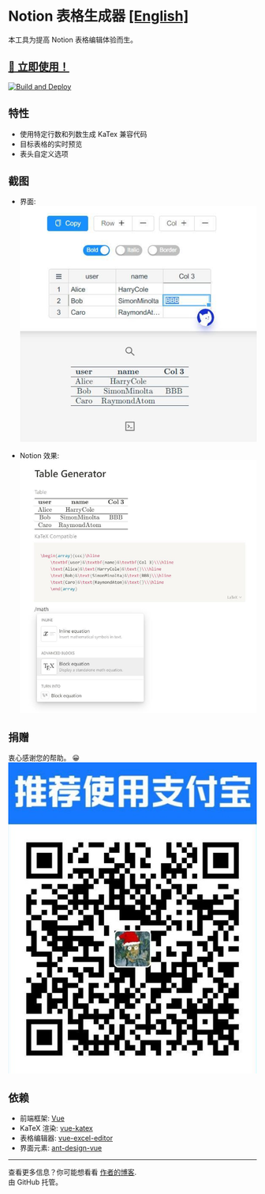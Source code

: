 <!--
 * @Author: your name
 * @Date: 2020-08-13 18:03:43
 * @LastEditTime: 2020-08-13 18:07:56
 * @LastEditors: Please set LastEditors
 * @Description: In User Settings Edit
 * @FilePath: \notion-table\README-ZH.MD
-->
# Notion 表格生成器 [[English]](https://github.com/reycn/notion-table/blob/master/README.MD)
本工具为提高 Notion 表格编辑体验而生。  
## [🎈 立即使用！](https://tab.quoth.win/)  
[![Build and Deploy](https://github.com/reycn/notion-table/workflows/Build%20and%20Deploy/badge.svg)](https://github.com/reycn/notion-table/actions)   


## 特性
- 使用特定行数和列数生成 KaTex 兼容代码
- 目标表格的实时预览
- 表头自定义选项

## 截图
- 界面:  
![](https://github.com/reycn/notion-table/blob/master/img/preview.jpg?raw=true)  
  
- Notion 效果:  
![](https://github.com/reycn/notion-table/blob/master/img/notion.jpg?raw=true)  

## 捐赠
衷心感谢您的帮助。 😀  
![](https://github.com/reycn/notion-table/blob/master/img/donate.jpg?raw=true)  

## 依赖
- 前端框架: [Vue](https://github.com/vuejs/vue)
- KaTeX 渲染: [vue-katex](https://github.com/lucpotage/vue-katex)
- 表格编辑器: [vue-excel-editor](https://github.com/cscan/vue-excel-editor)
- 界面元素: [ant-design-vue](https://github.com/vueComponent/ant-design-vue)

--- 
查看更多信息？你可能想看看 [作者的博客](https://quoth.win/).  
由 GitHub 托管。
